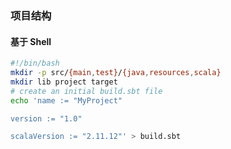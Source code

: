 ### 项目结构
#### 基于 Shell
```BASH
#!/bin/bash
mkdir -p src/{main,test}/{java,resources,scala}
mkdir lib project target
# create an initial build.sbt file
echo 'name := "MyProject"

version := "1.0"

scalaVersion := "2.11.12"' > build.sbt
```
#### 